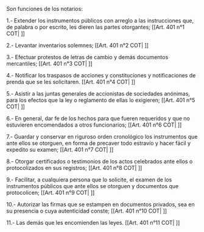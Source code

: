 Son funciones de los notarios:

1.- Extender los instrumentos públicos con arreglo a las instrucciones que, de palabra o por escrito, les dieren las partes otorgantes; [[Art. 401 n°1 COT| ]]

2.- Levantar inventarios solemnes; [[Art. 401 n°2 COT| ]]

3.- Efectuar protestos de letras de cambio y demás documentos mercantiles; [[Art. 401 n°3 COT| ]]

4.- Notificar los traspasos de acciones y constituciones y notificaciones de prenda que se les solicitaren. [[Art. 401 n°4 COT| ]]

5.- Asistir a las juntas generales de accionistas de sociedades anónimas, para los efectos que la ley o reglamento de ellas lo exigieren; [[Art. 401 n°5 COT| ]]

6.- En general, dar fe de los hechos para que fueren requeridos y que no estuvieren encomendados a otros funcionarios; [[Art. 401 n°6 COT| ]]

7.- Guardar y conservar en riguroso orden cronológico los instrumentos que ante ellos se otorguen, en forma de precaver todo estravío y hacer fácil y expedito su examen; [[Art. 401 n°7 COT| ]]

8.- Otorgar certificados o testimonios de los actos celebrados ante ellos o protocolizados en sus registros; [[Art. 401 n°8 COT| ]]

9.- Facilitar, a cualquiera persona que lo solicite, el examen de los instrumentos públicos que ante ellos se otorguen y documentos que protocolicen; [[Art. 401 n°9 COT| ]]

10.- Autorizar las firmas que se estampen en documentos privados, sea en su presencia o cuya autenticidad conste; [[Art. 401 n°10 COT| ]]

11.- Las demás que les encomienden las leyes. [[Art. 401 n°11 COT| ]]